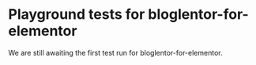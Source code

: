 # Playground tests for bloglentor-for-elementor
We are still awaiting the first test run for bloglentor-for-elementor.
